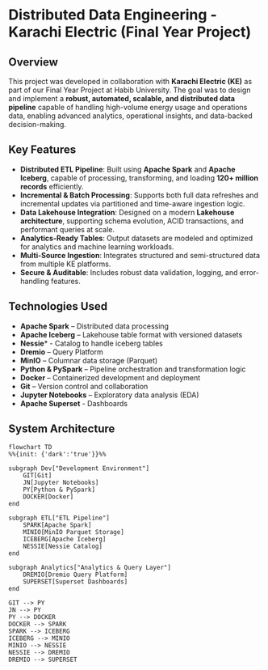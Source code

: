 # Distributed Data Engineering - Karachi Electric (Final Year Project)

## Overview

This project was developed in collaboration with **Karachi Electric (KE)** as part of our Final Year Project at Habib University. The goal was to design and implement a **robust, automated, scalable, and distributed data pipeline** capable of handling high-volume energy usage and operations data, enabling advanced analytics, operational insights, and data-backed decision-making. 

## Key Features

- **Distributed ETL Pipeline**: Built using **Apache Spark** and **Apache Iceberg**, capable of processing, transforming, and loading **120+ million records** efficiently.
- **Incremental & Batch Processing**: Supports both full data refreshes and incremental updates via partitioned and time-aware ingestion logic.
- **Data Lakehouse Integration**: Designed on a modern **Lakehouse architecture**, supporting schema evolution, ACID transactions, and performant queries at scale.
- **Analytics-Ready Tables**: Output datasets are modeled and optimized for analytics and machine learning workloads.
- **Multi-Source Ingestion**: Integrates structured and semi-structured data from multiple KE platforms.
- **Secure & Auditable**: Includes robust data validation, logging, and error-handling features.

## Technologies Used

- **Apache Spark** – Distributed data processing
- **Apache Iceberg** – Lakehouse table format with versioned datasets
- **Nessie*** - Catalog to handle iceberg tables
- **Dremio** – Query Platform
- **MinIO** – Columnar data storage (Parquet)
- **Python & PySpark** – Pipeline orchestration and transformation logic
- **Docker** – Containerized development and deployment
- **Git** – Version control and collaboration
- **Jupyter Notebooks** – Exploratory data analysis (EDA)
- **Apache Superset** - Dashboards

## System Architecture
```mermaid
flowchart TD
%%{init: {'dark':'true'}}%%

subgraph Dev["Development Environment"]
    GIT[Git]
    JN[Jupyter Notebooks]
    PY[Python & PySpark]
    DOCKER[Docker]
end

subgraph ETL["ETL Pipeline"]
    SPARK[Apache Spark]
    MINIO[MinIO Parquet Storage]
    ICEBERG[Apache Iceberg]
    NESSIE[Nessie Catalog]
end

subgraph Analytics["Analytics & Query Layer"]
    DREMIO[Dremio Query Platform]
    SUPERSET[Superset Dashboards]
end

GIT --> PY
JN --> PY
PY --> DOCKER
DOCKER --> SPARK
SPARK --> ICEBERG
ICEBERG --> MINIO
MINIO --> NESSIE
NESSIE --> DREMIO
DREMIO --> SUPERSET


